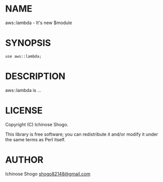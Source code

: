 # NAME

aws::lambda - It's new $module

# SYNOPSIS

    use aws::lambda;

# DESCRIPTION

aws::lambda is ...

# LICENSE

Copyright (C) Ichinose Shogo.

This library is free software; you can redistribute it and/or modify
it under the same terms as Perl itself.

# AUTHOR

Ichinose Shogo <shogo82148@gmail.com>
